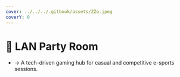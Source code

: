 ```yaml
---
cover: ../../../.gitbook/assets/ZZo.jpeg
coverY: 0
---
```


# 📍 LAN Party Room

* → A tech-driven gaming hub for casual and competitive e-sports sessions.
